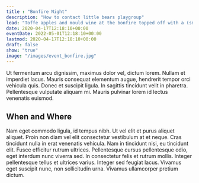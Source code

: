 ```yaml
---
title : "Bonfire Night"
description: "How to contact little bears playgroup"
lead: "Toffe apples and mould wine at the bonfire topped off with a (small) fireworks display."
date: 2020-04-17T12:18:10+00:00
eventDate: 2022-05-01T12:18:10+00:00
lastmod: 2020-04-17T12:18:10+00:00
draft: false
show: "true"
image: "/images/event_bonfire.jpg"
---
```


Ut fermentum arcu dignissim, maximus dolor vel, dictum lorem. Nullam et imperdiet lacus. Mauris consequat elementum augue, hendrerit tempor orci vehicula quis. Donec et suscipit ligula. In sagittis tincidunt velit in pharetra. Pellentesque vulputate aliquam mi. Mauris pulvinar lorem id lectus venenatis euismod.


## When and Where

Nam eget commodo ligula, id tempus nibh. Ut vel elit et purus aliquet aliquet. Proin non diam vel elit consectetur vestibulum at et neque. Cras tincidunt nulla in erat venenatis vehicula. Nam in tincidunt nisi, eu tincidunt elit. Fusce efficitur rutrum ultrices. Pellentesque cursus pellentesque odio, eget interdum nunc viverra sed. In consectetur felis et rutrum mollis. Integer pellentesque tellus et ultrices varius. Integer sed feugiat lacus. Vivamus eget suscipit nunc, non sollicitudin urna. Vivamus ullamcorper pretium dictum.